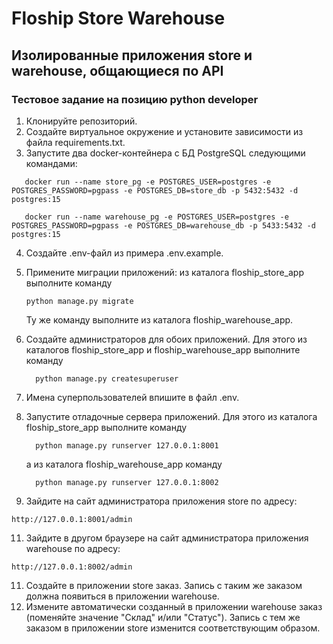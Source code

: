 # Floship Store Warehouse
## Изолированные приложения store и warehouse, общающиеся по API
### Тестовое задание на позицию python developer

1. Клонируйте репозиторий.
2. Создайте виртуальное окружение и установите зависимости из файла requirements.txt.
3. Запустите два docker-контейнера с БД PostgreSQL следующими командами:

```
   docker run --name store_pg -e POSTGRES_USER=postgres -e POSTGRES_PASSWORD=pgpass -e POSTGRES_DB=store_db -p 5432:5432 -d postgres:15
```

```
   docker run --name warehouse_pg -e POSTGRES_USER=postgres -e POSTGRES_PASSWORD=pgpass -e POSTGRES_DB=warehouse_db -p 5433:5432 -d postgres:15
```

4. Создайте .env-файл из примера .env.example.
5. Примените миграции приложений: из каталога floship_store_app выполните команду

     ```
     python manage.py migrate
     ```
    Ту же команду выполните из каталога floship_warehouse_app.
6. Создайте администраторов для обоих приложений.
   Для этого из каталогов floship_store_app и floship_warehouse_app выполните команду

   ```
     python manage.py createsuperuser
   ```
7. Имена суперпользователей впишите в файл .env.
8. Запустите отладочные сервера приложений.
   Для этого из каталога floship_store_app выполните команду
   
   ```
     python manage.py runserver 127.0.0.1:8001
   ```
   а из каталога floship_warehouse_app команду

   ```
     python manage.py runserver 127.0.0.1:8002
   ```
10. Зайдите на сайт администратора приложения store по адресу:

   ```
   http://127.0.0.1:8001/admin
   ```
11. Зайдите в другом браузере на сайт администратора приложения warehouse по адресу:
    
   ```
   http://127.0.0.1:8002/admin
   ```
11. Создайте в приложении store заказ. Запись с таким же заказом должна появиться в приложении warehouse.
12. Измените автоматически созданный в приложении warehouse заказ (поменяйте значение "Склад" и/или "Статус"). Запись с тем же заказом в приложении store изменится соответствующим образом.
